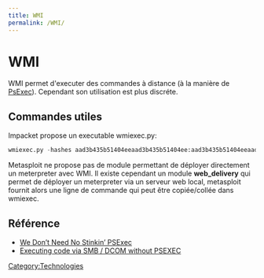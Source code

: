 ```yaml
---
title: WMI
permalink: /WMI/
---
```


# WMI

WMI permet d'executer des commandes à distance (à la manière de [PsExec](/PsExec "wikilink")). Cependant son utilisation est plus discréte.

Commandes utiles
----------------

Impacket propose un executable wmiexec.py:

``` python
wmiexec.py -hashes aad3b435b51404eeaad3b435b51404ee:aad3b435b51404eeaad3b435b51404ee Administrateur@172.0.0.1
```

Metasploit ne propose pas de module permettant de déployer directement un meterpreter avec WMI. Il existe cependant un module **web_delivery** qui permet de déployer un meterpreter via un serveur web local, metasploit fournit alors une ligne de commande qui peut être copiée/collée dans wmiexec.

Référence
---------

-   [We Don’t Need No Stinkin’ PSExec](https://www.trustedsec.com/june-2015/no_psexec_needed/)
-   [Executing code via SMB / DCOM without PSEXEC](https://room362.com/post/2014/2014-04-19-executing-code-via-smb-without-psexec/)

[Category:Technologies](/Category:Technologies "wikilink")
